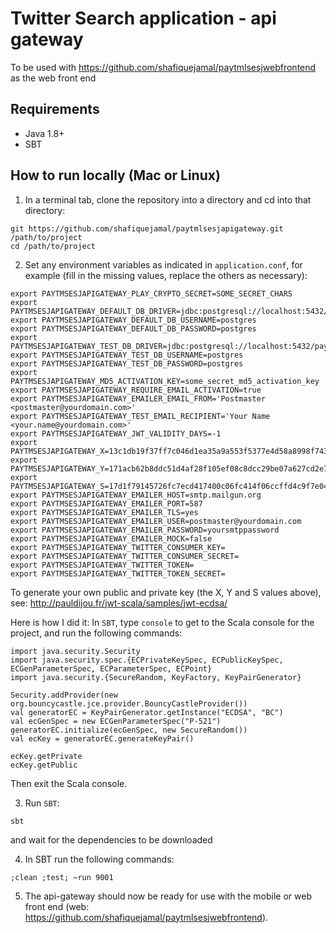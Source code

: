 # Twitter Search application - api gateway

To be used with https://github.com/shafiquejamal/paytmlsesjwebfrontend as the web front end

## Requirements

- Java 1.8+
- SBT

## How to run locally (Mac or Linux)

1. In a terminal tab, clone the repository into a directory and cd into that directory:
```
git https://github.com/shafiquejamal/paytmlsesjapigateway.git /path/to/project
cd /path/to/project
```
2. Set any environment variables as indicated in `application.conf`, for example (fill in the missing values, replace the others as necessary):
```
export PAYTMSESJAPIGATEWAY_PLAY_CRYPTO_SECRET=SOME_SECRET_CHARS
export PAYTMSESJAPIGATEWAY_DEFAULT_DB_DRIVER=jdbc:postgresql://localhost:5432/paytmlsesjapigateway
export PAYTMSESJAPIGATEWAY_DEFAULT_DB_USERNAME=postgres
export PAYTMSESJAPIGATEWAY_DEFAULT_DB_PASSWORD=postgres
export PAYTMSESJAPIGATEWAY_TEST_DB_DRIVER=jdbc:postgresql://localhost:5432/paytmlsesjapigatewaytest
export PAYTMSESJAPIGATEWAY_TEST_DB_USERNAME=postgres
export PAYTMSESJAPIGATEWAY_TEST_DB_PASSWORD=postgres
export PAYTMSESJAPIGATEWAY_MD5_ACTIVATION_KEY=some_secret_md5_activation_key
export PAYTMSESJAPIGATEWAY_REQUIRE_EMAIL_ACTIVATION=true
export PAYTMSESJAPIGATEWAY_EMAILER_EMAIL_FROM='Postmaster <postmaster@yourdomain.com>'
export PAYTMSESJAPIGATEWAY_TEST_EMAIL_RECIPIENT='Your Name <your.name@yourdomain.com>'
export PAYTMSESJAPIGATEWAY_JWT_VALIDITY_DAYS=-1
export PAYTMSESJAPIGATEWAY_X=13c1db19f37ff7c046d1ea35a9a553f5377e4d58a8998f743e5d157bfaf28ef6ba76ecb3468b088b973258c122414b9663de0022a49f1ce690695139c5311373689
export PAYTMSESJAPIGATEWAY_Y=171acb62b8ddc51d4af28f105ef08c8dcc29be07a627cd2e7b9ee60219ef6f1fdbe6f3b73ed1f7239e722036adaed28d4ca3c79ef7cb0c1fa7cbbf891b66dea9ad6
export PAYTMSESJAPIGATEWAY_S=17d1f79145726fc7ecd417400c06fc414f06ccffd4c9f7e0480186dbca8aaf88e261b5930dc4c7322525b059972b8bd68ee2c73cf23a1c14c5b6d21a7a25595e4ef
export PAYTMSESJAPIGATEWAY_EMAILER_HOST=smtp.mailgun.org
export PAYTMSESJAPIGATEWAY_EMAILER_PORT=587
export PAYTMSESJAPIGATEWAY_EMAILER_TLS=yes
export PAYTMSESJAPIGATEWAY_EMAILER_USER=postmaster@yourdomain.com
export PAYTMSESJAPIGATEWAY_EMAILER_PASSWORD=yoursmtppassword
export PAYTMSESJAPIGATEWAY_EMAILER_MOCK=false
export PAYTMSESJAPIGATEWAY_TWITTER_CONSUMER_KEY=
export PAYTMSESJAPIGATEWAY_TWITTER_CONSUMER_SECRET=
export PAYTMSESJAPIGATEWAY_TWITTER_TOKEN=
export PAYTMSESJAPIGATEWAY_TWITTER_TOKEN_SECRET=
```

To generate your own public and private key (the X, Y and S values above), see: http://pauldijou.fr/jwt-scala/samples/jwt-ecdsa/

Here is how I did it: In `SBT`, type `console` to get to the Scala console for the project, and run the following commands:

```
import java.security.Security
import java.security.spec.{ECPrivateKeySpec, ECPublicKeySpec, ECGenParameterSpec, ECParameterSpec, ECPoint}
import java.security.{SecureRandom, KeyFactory, KeyPairGenerator}

Security.addProvider(new org.bouncycastle.jce.provider.BouncyCastleProvider())
val generatorEC = KeyPairGenerator.getInstance("ECDSA", "BC")
val ecGenSpec = new ECGenParameterSpec("P-521")
generatorEC.initialize(ecGenSpec, new SecureRandom())
val ecKey = generatorEC.generateKeyPair()

ecKey.getPrivate
ecKey.getPublic
```

Then exit the Scala console.

3. Run `SBT`:
```
sbt
```
and wait for the dependencies to be downloaded

4. In SBT run the following commands:
```
;clean ;test; ~run 9001
```

5. The api-gateway should now be ready for use with the mobile or web front end (web: https://github.com/shafiquejamal/paytmlsesjwebfrontend). 